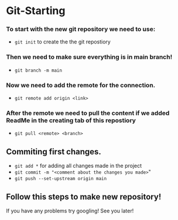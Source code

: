 # Git-Starting
### To start with the new git repository we need to use:
-  ``git init`` to create the the git repostiory

### Then we need to make sure everything is in main branch!

-  ``git branch -m main``

### Now we need to add the remote for the connection.

-  ``git remote add origin <link>``

### After the remote we need to pull the content if we added ReadMe in the creating tab of this repostiory

-  ``git pull <remote> <branch>``

## Commiting first changes.
- ``git add *`` for adding all changes made in the project
- ``git commit -m "<comment about the changes you made>``"
- ``git push --set-upstream origin main``

## Follow this steps to make new repository!
If you have any problems try googling! See you later!
